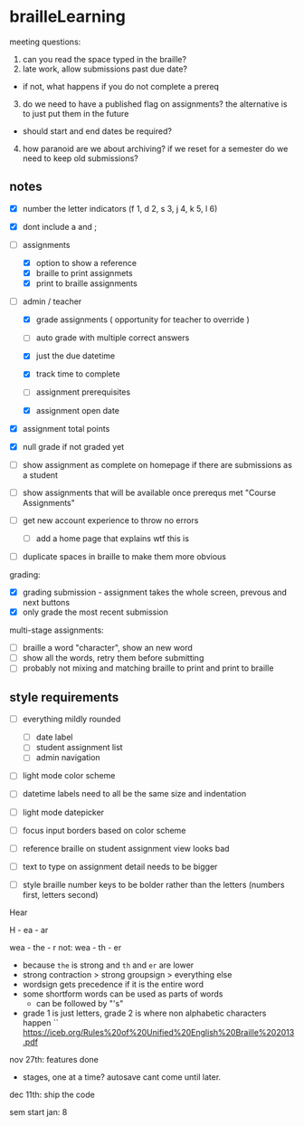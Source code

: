 # brailleLearning

meeting questions: 
1. can you read the space typed in the braille?
2. late work, allow submissions past due date?
  - if not, what happens if you do not complete a prereq  
3. do we need to have a published flag on assignments? the alternative is to just put them in the future
  - should start and end dates be required?
4. how paranoid are we about archiving? if we reset for a semester do we need to keep old submissions?

## notes

- [x] number the letter indicators (f 1, d 2, s 3, j 4, k 5, l 6)
- [x] dont include a and ;
- [ ] assignments
  - [x] option to show a reference
  <!-- - [ ] option to hide text live feed (always hidden for now) -->
  - [x] braille to print assignmets
  - [x] print to braille assignments
- [ ] admin / teacher
  - [x] grade assignments ( opportunity for teacher to override )
  - [ ] auto grade with multiple correct answers
  - [x] just the due datetime
  - [x] track time to complete
  - [ ] assignment prerequisites
  - [x] assignment open date


- [x] assignment total points
- [x] null grade if not graded yet
- [ ] show assignment as complete on homepage if there are submissions as a student

- [ ] show assignments that will be available once prerequs met "Course Assignments"
- [ ] get new account experience to throw no errors
  - [ ] add a home page that explains wtf this is
- [ ] duplicate spaces in braille to make them more obvious

grading:
- [x] grading submission - assignment takes the whole screen, prevous and next buttons
- [x] only grade the most recent submission

multi-stage assignments:
- [ ] braille a word "character", show an new word
- [ ] show all the words, retry them before submitting
- [ ] probably not mixing and matching braille to print and print to braille

## style requirements

- [ ] everything mildly rounded
  - [ ] date label
  - [ ] student assignment list
  - [ ] admin navigation

- [ ] light mode color scheme
- [ ] datetime labels need to all be the same size and indentation
- [ ] light mode datepicker
- [ ] focus input borders based on color scheme
- [ ] reference braille on student assignment view looks bad
- [ ] text to type on assignment detail needs to be bigger
- [ ] style braille number keys to be bolder rather than the letters (numbers first, letters second)


Hear

H - ea - ar


wea - the - r
not: wea - th - er
- because `the` is strong and `th` and `er` are lower
- strong contraction > strong groupsign > everything else
- wordsign gets precedence if it is the entire word
- some shortform words can be used as parts of words
  - can be followed by "'s"
- grade 1 is just letters, grade 2 is where non alphabetic characters happen
``
https://iceb.org/Rules%20of%20Unified%20English%20Braille%202013.pdf


nov 27th: features done

-  stages, one at a time? autosave cant come until later.

dec 11th: ship the code

sem start jan: 8